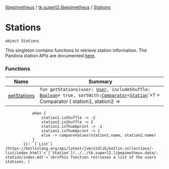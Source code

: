 [libepimetheus](../../index.md) / [tk.superl2.libepimetheus](../index.md) / [Stations](./index.md)

# Stations

`object Stations`

This singleton contains functions to retrieve station information.
The Pandora station APIs are documented [here](https://6xq.net/pandora-apidoc/rest/stations/).

### Functions

| Name | Summary |
|---|---|
| [getStations](get-stations.md) | `fun getStations(user: `[`User`](../-user/index.md)`, includeShuffle: `[`Boolean`](https://kotlinlang.org/api/latest/jvm/stdlib/kotlin/-boolean/index.html)` = true, sortWith: `[`Comparator`](https://kotlinlang.org/api/latest/jvm/stdlib/kotlin/-comparator/index.html)`<`[`Station`](../../tk.superl2.libepimetheus.data/-station/index.md)`>? = Comparator { station1, station2 ->
                when {
                    station1.isShuffle -> -2
                    station2.isShuffle -> 2
                    station1.isThumbprint -> -1
                    station2.isThumbprint -> 1
                    else -> compareValues(station1.name, station2.name)
                }
            }): `[`List`](https://kotlinlang.org/api/latest/jvm/stdlib/kotlin.collections/-list/index.html)`<`[`Station`](../../tk.superl2.libepimetheus.data/-station/index.md)`>`<br>This function retrieves a list of the users stations. |
